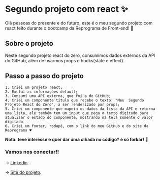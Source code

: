# Segundo projeto com react ✨

Olá pessoas do presente e do futuro, este é o meu segundo projeto com react feito durante o bootcamp da Reprograma de Front-end! 💜

## Sobre o projeto

Neste segundo projeto react do zero, consumimos dados externos da API do GitHub, além de usarmos props e hooks(state e effect). 

## Passo a passo do projeto 

    1. Criei um projeto react;
    2. Excluí as informações default;
    3. Consumi uma API externa, que foi a do GitHub;
    4. Criei um componente título que recebe o texto: "Meu  Segundo Projeto React do Zero", a ser renderizado por props;
    5. Criei um componente que mapeia os dados da lista da API e retorna uma lista, ele também tem um input que pega o texto digitado para atualizar o estado do componente, mostrando na tela somente o valor digitado.
    6. Criei um footer, rodapé, com o link do meu GitHub e do site da Reprograma ♥

**Nota: teve interesse e quer dar uma olhada no código? é só forkar! 💜**

### Vamos nos conectar!!

→ [Linkedin](https://www.linkedin.com/in/gisele-dos-santos-5b0617203/).

→ [Site do projeto](https://projeto-com-api-do-github.netlify.app/).